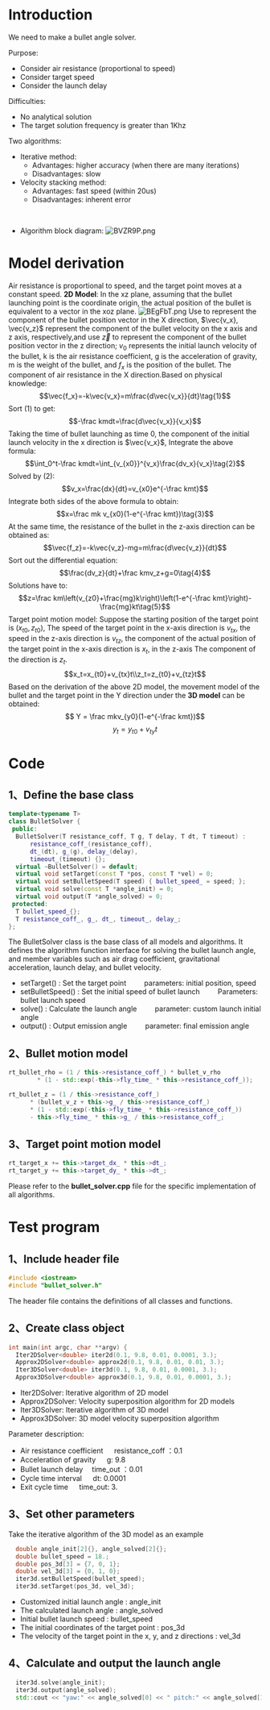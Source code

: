 # Introduction
We need to make a bullet angle solver.

Purpose:
- Consider air resistance (proportional to speed)
- Consider target speed
- Consider the launch delay

Difficulties:
- No analytical solution
- The target solution frequency is greater than 1Khz

Two algorithms:
- Iterative method:
  - Advantages: higher accuracy (when there are many iterations)
  - Disadvantages: slow
- Velocity stacking method:
  - Advantages: fast speed (within 20us)
  - Disadvantages: inherent error
<br/>

- Algorithm block diagram:
![BVZR9P.png](https://s1.ax1x.com/2020/10/24/BVZR9P.png)

# Model derivation
Air resistance is proportional to speed, and the target point moves at a constant speed.
**2D Model**: In the xz plane, assuming that the bullet launching point is the coordinate origin, the actual position of the bullet is equivalent to a vector in the xoz plane.
![BEgFbT.png](https://s1.ax1x.com/2020/10/23/BEgFbT.png)
Use to represent the component of the bullet position vector in the X direction, $\vec{v_x}, \vec{v_z}$ represent the component of the bullet velocity on the x axis and z axis, respectively,and use $\vec{z}$ to represent the component of the bullet position vector in the z direction; $v_0$ represents the initial launch velocity of the bullet, k is the air resistance coefficient, g is the acceleration of gravity, m is the weight of the bullet, and $f_x$ is the position of the bullet. The component of air resistance in the X direction.Based on physical knowledge:
$$\vec{f_x}=-k\vec{v_x}=m\frac{d\vec{v_x}}{dt}\tag{1}$$
Sort (1) to get:
$$-\frac kmdt=\frac{d\vec{v_x}}{v_x}$$
Taking the time of bullet launching as time 0, the component of the initial launch velocity in the x direction is $\vec{v_x}$, Integrate the above formula:
$$\int_0^t-\frac kmdt=\int_{v_{x0}}^{v_x}\frac{dv_x}{v_x}\tag{2}$$
Solved by (2): $$v_x=\frac{dx}{dt}=v_{x0}e^{-\frac kmt}$$ 
Integrate both sides of the above formula to obtain:
$$x=\frac mk v_{x0}(1-e^{-\frac kmt})\tag{3}$$
At the same time, the resistance of the bullet in the z-axis direction can be obtained as:
$$\vec{f_z}=-k\vec{v_z}-mg=m\frac{d\vec{v_z}}{dt}$$
Sort out the differential equation:
$$\frac{dv_z}{dt}+\frac kmv_z+g=0\tag{4}$$
Solutions have to:
$$z=\frac km\left(v_{z0}+\frac{mg}k\right)\left(1-e^{-\frac kmt}\right)-\frac{mg}kt\tag{5}$$
Target point motion model: Suppose the starting position of the target point is $\left(x_{t0}, z_{t0}\right)$, The speed of the target point in the x-axis direction is $v_{tx}$, the speed in the z-axis direction is $v_{tz}$, the component of the actual position of the target point in the x-axis direction is $x_t$, in the z-axis The component of the direction is $z_t$.
$$x_t=x_{t0}+v_{tx}t\\z_t=z_{t0}+v_{tz}t$$ 
Based on the derivation of the above 2D model, the movement model of the bullet and the target point in the Y direction under the **3D model** can be obtained:
$$ Y = \frac mkv_{y0}(1-e^{-\frac kmt})$$ $$ y_t = y_{t0} + v_{ty}t$$

# Code
## 1、Define the base class
```C++
template<typename T>
class BulletSolver {
 public:
  BulletSolver(T resistance_coff, T g, T delay, T dt, T timeout) :
      resistance_coff_(resistance_coff),
      dt_(dt), g_(g), delay_(delay),
      timeout_(timeout) {};
  virtual ~BulletSolver() = default;
  virtual void setTarget(const T *pos, const T *vel) = 0;
  virtual void setBulletSpeed(T speed) { bullet_speed_ = speed; };
  virtual void solve(const T *angle_init) = 0;
  virtual void output(T *angle_solved) = 0;
 protected:
  T bullet_speed_{};
  T resistance_coff_, g_, dt_, timeout_, delay_;
};
```
The BulletSolver class is the base class of all models and algorithms. It defines the algorithm function interface for solving the bullet launch angle, and member variables such as air drag coefficient, gravitational acceleration, launch delay, and bullet velocity.
- setTarget() : Set the target point &emsp;&emsp; parameters: initial position, speed
- setBulletSpeed() : Set the initial speed of bullet launch &emsp;&emsp; Parameters: bullet launch speed
- solve() : Calculate the launch angle &emsp;&emsp; parameter: custom launch initial angle
- output() : Output emission angle  &emsp;&emsp; parameter: final emission angle

## 2、Bullet motion model
```C++
rt_bullet_rho = (1 / this->resistance_coff_) * bullet_v_rho
        * (1 - std::exp(-this->fly_time_ * this->resistance_coff_));

rt_bullet_z = (1 / this->resistance_coff_)
      * (bullet_v_z + this->g_ / this->resistance_coff_)
      * (1 - std::exp(-this->fly_time_ * this->resistance_coff_))
      - this->fly_time_ * this->g_ / this->resistance_coff_;        
```

##  3、Target point motion model
```C++
rt_target_x += this->target_dx_ * this->dt_;
rt_target_y += this->target_dy_ * this->dt_;
```
Please refer to the **bullet_solver.cpp** file for the specific implementation of all algorithms.

# Test program
## 1、Include header file
```C++
#include <iostream>
#include "bullet_solver.h"
```
The header file contains the definitions of all classes and functions.
<ber/>

## 2、Create class object
```C++
int main(int argc, char **argv) {
  Iter2DSolver<double> iter2d(0.1, 9.8, 0.01, 0.0001, 3.);
  Approx2DSolver<double> approx2d(0.1, 9.8, 0.01, 0.01, 3.);
  Iter3DSolver<double> iter3d(0.1, 9.8, 0.01, 0.0001, 3.);
  Approx3DSolver<double> approx3d(0.1, 9.8, 0.01, 0.0001, 3.);
  ```
  - Iter2DSolver: Iterative algorithm of 2D model
  - Approx2DSolver: Velocity superposition algorithm for 2D models
  - Iter3DSolver: Iterative algorithm of 3D model
  - Approx3DSolver: 3D model velocity superposition algorithm

  Parameter description:
  - Air resistance coefficient &emsp;  resistance_coff ：0.1
  - Acceleration of gravity &emsp; g: 9.8
  - Bullet launch delay &emsp;time_out ：0.01
  - Cycle time interval &emsp; dt: 0.0001
  - Exit cycle time &emsp; time_out: 3.

## 3、Set other parameters
Take the iterative algorithm of the 3D model as an example
```C++
  double angle_init[2]{}, angle_solved[2]{};
  double bullet_speed = 18.;
  double pos_3d[3] = {7, 0, 1};
  double vel_3d[3] = {0, 1, 0};
  iter3d.setBulletSpeed(bullet_speed);
  iter3d.setTarget(pos_3d, vel_3d);
  ```
  - Customized initial launch angle : angle_init
  - The calculated launch angle : angle_solved
  - Initial bullet launch speed : bullet_speed
  - The initial coordinates of the target point : pos_3d
  - The velocity of the target point in the x, y, and z directions : vel_3d

## 4、Calculate and output the launch angle
```C++
  iter3d.solve(angle_init);
  iter3d.output(angle_solved);
  std::cout << "yaw:" << angle_solved[0] << " pitch:" << angle_solved[1] << std::endl;
```